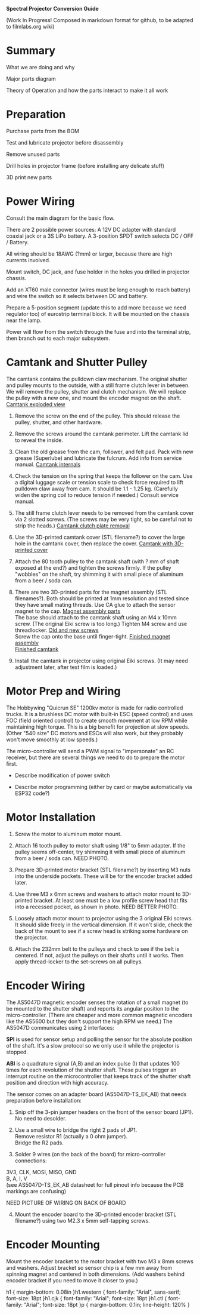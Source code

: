 **Spectral Projector Conversion Guide**

(Work In Progress! Composed in markdown format for github, to be adapted to filmlabs.org wiki)


Summary
=======

What we are doing and why

Major parts diagram

Theory of Operation and how the parts interact to make it all work

Preparation
===========

Purchase parts from the BOM

Test and lubricate projector before disassembly

Remove unused parts

Drill holes in projector frame (before installing any delicate stuff)

3D print new parts

Power Wiring
============

Consult the main diagram for the basic flow.

There are 2 possible power sources: A 12V DC adapter with standard coaxial jack or a 3S LiPo battery. A 3-position SPDT switch selects DC / OFF / Battery.

All wiring should be 18AWG (?mm) or larger, because there are high currents involved.

Mount switch, DC jack, and fuse holder in the holes you drilled in projector chassis.

Add an XT60 male connector (wires must be long enough to reach battery) and wire the switch so it selects between DC and battery.

Prepare a 5-position segment (update this to add more because we need regulator too) of eurostrip terminal block. It will be mounted on the chassis near the lamp.

Power will flow from the switch through the fuse and into the terminal strip, then branch out to each major subsystem.

Camtank and Shutter Pulley
==========================

The camtank contains the pulldown claw mechanism. The original shutter and pulley mounts to the outside, with a still frame clutch lever in between. We will remove the pulley, shutter and clutch mechanism. We will replace the pulley with a new one, and mount the encoder magnet on the shaft. [Camtank exploded view](images/eiki-camtank/01-Camtank-shutter-exploded.jpg)

1) Remove the screw on the end of the pulley. This should release the pulley, shutter, and other hardware.

2) Remove the screws around the camtank perimeter. Lift the camtank lid to reveal the inside.

3) Clean the old grease from the cam, follower, and felt pad. Pack with new grease (Superlube) and lubricate the fulcrum. Add info from service manual. [Camtank internals](images/eiki-camtank/02-Camtank-open.jpg)

4) Check the tension on the spring that keeps the follower on the cam. Use a digital luggage scale or tension scale to check force required to lift pulldown claw away from cam. It should be 1.1 - 1.25 kg. (Carefully widen the spring coil to reduce tension if needed.) Consult service manual.

5) The still frame clutch lever needs to be removed from the camtank cover via 2 slotted screws. (The screws may be very tight, so be careful not to strip the heads.) [Camtank clutch plate removal](images/eiki-camtank/03-Camtank-cover-with-clutch.jpg)

6) Use the 3D-printed camtank cover (STL filename?) to cover the large hole in the camtank cover, then replace the cover. [Camtank with 3D-printed cover](images/eiki-camtank/04-Camtank-with-cover.jpg)

7) Attach the 80 tooth pulley to the camtank shaft (with ? mm of shaft exposed at the end?) and tighten the screws firmly. If the pulley "wobbles" on the shaft, try shimming it with small piece of aluminum from a beer / soda can.

8) There are two 3D-printed parts for the magnet assembly (STL filenames?). Both should be printed at 1mm resolution and tested since they have small mating threads. Use CA glue to attach the sensor magnet to the cap. [Magnet assembly parts](images/eiki-camtank/05-Shutter-magnet-exploded.jpg)  
The base should attach to the camtank shaft using an M4 x 10mm screw. (The original Eiki screw is too long.) Tighten M4 screw and use threadlocker. [Old and new screws](images/eiki-camtank/06b-Shutter-screws-old-new.jpg)  
Screw the cap onto the base until finger-tight. [Finished magnet assembly](images/eiki-camtank/06-Shutter-magnet-assembled.jpg)  
[Finished camtank](images/eiki-camtank/07-camtank-finished.jpg)

9) Install the camtank in projector using original Eiki screws. (It may need adjustment later, after test film is loaded.)

Motor Prep and Wiring
=====================

The Hobbywing "Quicrun SE" 1200kv motor is made for radio controlled trucks. It is a brushless DC motor with built-in ESC (speed control) and uses FOC (field oriented control) to create smooth movement at low RPM while maintaining high torque. This is a big benefit for projection at slow speeds. (Other "540 size" DC motors and ESCs will also work, but they probably won't move smoothly at low speeds.)

The micro-controller will send a PWM signal to "impersonate" an RC receiver, but there are several things we need to do to prepare the motor first.

- Describe modification of power switch

- Describe motor programming (either by card or maybe automatically via ESP32 code?)

Motor Installation
==================

1) Screw the motor to aluminum motor mount.

2) Attach 16 tooth pulley to motor shaft using 1/8" to 5mm adapter. If the pulley seems off-center, try shimming it with small piece of aluminum from a beer / soda can. NEED PHOTO.

3) Prepare 3D-printed motor bracket (STL filename?) by inserting M3 nuts into the underside pockets. These will be for the encoder bracket added later.

4) Use three M3 x 6mm screws and washers to attach motor mount to 3D-printed bracket. At least one must be a low profile screw head that fits into a recessed pocket, as shown in photo. NEED BETTER PHOTO.

5) Loosely attach motor mount to projector using the 3 original Eiki screws. It should slide freely in the vertical dimension. If it won't slide, check the back of the mount to see if a screw head is striking some hardware on the projector.

6) Attach the 232mm belt to the pulleys and check to see if the belt is centered. If not, adjust the pulleys on their shafts until it works. Then apply thread-locker to the set-screws on all pulleys.

Encoder Wiring
==============

The AS5047D magnetic encoder senses the rotation of a small magnet (to be mounted to the shutter shaft) and reports its angular position to the micro-controller. (There are cheaper and more common magnetic encoders like the AS5600 but they don't support the high RPM we need.) The AS5047D communicates using 2 interfaces:

**SPI** is used for sensor setup and polling the sensor for the absolute position of the shaft. It's a slow protocol so we only use it while the projector is stopped.

**ABI** is a quadrature signal (A,B) and an index pulse (I) that updates 100 times for each revolution of the shutter shaft. These pulses trigger an interrupt routine on the microcontroller that keeps track of the shutter shaft position and direction with high accuracy.

The sensor comes on an adapter board (AS5047D-TS_EK_AB) that needs preparation before installation:

1) Snip off the 3-pin jumper headers on the front of the sensor board (JP1). No need to desolder.

2) Use a small wire to bridge the right 2 pads of JP1.  
Remove resistor R1 (actually a 0 ohm jumper).  
Bridge the R2 pads.  

3) Solder 9 wires (on the back of the board) for micro-controller connections:

3V3, CLK, MOSI, MISO, GND  
B, A, I, V  
(see AS5047D-TS_EK_AB datasheet for full pinout info because the PCB markings are confusing)

NEED PICTURE OF WIRING ON BACK OF BOARD

4) Mount the encoder board to the 3D-printed encoder bracket (STL filename?) using two M2.3 x 5mm self-tapping screws.

Encoder Mounting
================

Mount the encoder bracket to the motor bracket with two M3 x 8mm screws and washers. Adjust bracket so sensor chip is a few mm away from spinning magnet and centered in both dimensions. (Add washers behind encoder bracket if you need to move it closer to you.)

h1 { margin-bottom: 0.08in }h1.western { font-family: "Arial", sans-serif; font-size: 18pt }h1.cjk { font-family: "Arial"; font-size: 18pt }h1.ctl { font-family: "Arial"; font-size: 18pt }p { margin-bottom: 0.1in; line-height: 120% }